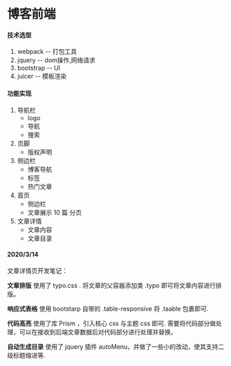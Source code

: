 # 博客前端

#### 技术选型

1. webpack    -- 打包工具
2. jquery     -- dom操作,网络请求
3. bootstrap  -- UI
4. juicer     -- 模板渲染

#### 功能实现

1. 导航栏
    - logo
    - 导航
    - 搜索
2. 页脚
    - 版权声明
3. 侧边栏
    - 博客导航
    - 标签
    - 热门文章
2. 首页
    - 侧边栏
    - 文章展示 10 篇 分页
3. 文章详情
    - 文章内容
    - 文章目录

#### 2020/3/14

文章详情页开发笔记：

**文章排版**
使用了 typo.css . 将文章的父容器添加类 .typo 即可将文章内容进行排版。

**响应式表格**
使用 bootstarp 自带的 .table-responsive 将 .taable 包裹即可.

**代码高亮**
使用了库 Prism ，引入核心 css 与主题 css 即可. 需要将代码部分做处理，可以在接收到后端文章数据后对代码部分进行处理并替换。

**自动生成目录**
使用了 jquery 插件 autoMenu，并做了一些小的改动，使其支持二级标题缩进等.